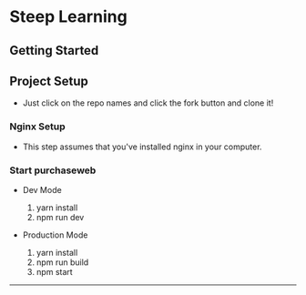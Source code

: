 
# **Steep Learning**

## **Getting Started**

## **Project Setup**

- Just click on the repo names and click the fork button and clone it!

### Nginx Setup

- This step assumes that you've installed nginx in your computer.

### Start purchaseweb

- Dev Mode

  1. yarn install
  2. npm run dev

- Production Mode
  1. yarn install
  2. npm run build
  3. npm start

---
